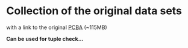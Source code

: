 # Collection of the original data sets

with a link to the original [PCBA](http://deepchem.io.s3-website-us-west-1.amazonaws.com/datasets/pcba.csv.gz) (~115MB)

**Can be used for tuple check...**
